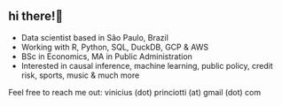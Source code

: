## hi there!👋

- Data scientist based in São Paulo, Brazil
- Working with R, Python, SQL, DuckDB, GCP & AWS
- BSc in Economics, MA in Public Administration
- Interested in causal inference, machine learning, public policy, credit risk, sports, music & much more

Feel free to reach me out: vinicius (dot) princiotti (at) gmail (dot) com
